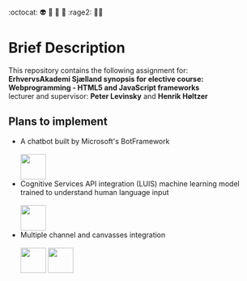 :octocat: :alien: :see_no_evil: :hear_no_evil: :speak_no_evil: :rage2: :man_with_turban:

# Brief Description
<p>This repository contains the following assignment for:<br>
<strong>ErhvervsAkademi Sjælland synopsis for elective course: Webprogramming - HTML5 and JavaScript frameworks</strong> <br>
lecturer and supervisor: <strong>Peter Levinsky</strong> and <strong>Henrik Høltzer</strong></p>

## Plans to implement
<ul>
<li>A chatbot built by Microsoft's BotFramework</li><br>
<img src="https://www.google.dk/url?sa=i&rct=j&q=&esrc=s&source=images&cd=&cad=rja&uact=8&ved=0ahUKEwikh5Cz-rLUAhWSZpoKHbTzAHQQjRwIBw&url=https%3A%2F%2Fchannel9.msdn.com%2FSeries%2FDevOps-for-the-Bot-Framework%2FTelemetry-for-the-Bot-Framework&psig=AFQjCNGJjJkVhFOoTmpqcYyxg26N4TMAFg&ust=1497173039306789" height="50" width="auto"><br>
<li>Cognitive Services API integration (LUIS) machine learning model trained to understand human language input</li><br>
<span>
<img src="https://luisweb.blob.core.windows.net/prod-assets/images/homepage/UsageScenarios.png" height="50" width="auto"></span>
<br>
<li>Multiple channel and canvasses integration</li><br>
<span>
<img src="https://cdn.worldvectorlogo.com/logos/facebook-messenger.svg" height="50" width="auto">
<img src="https://cdn.worldvectorlogo.com/logos/skype-2.svg" height="50" width="auto">
</span>
</ul>
